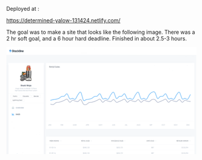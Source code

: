 Deployed at : 

https://determined-yalow-131424.netlify.com/

The goal was to make a site that looks like the following image. There was a 2 hr soft goal, and a 6 hour hard deadline. Finished in about 2.5-3 hours.

![goal image](https://raw.githubusercontent.com/JarLowrey/Stackline-Interview/master/docs/Webdev_Stackline%20screenshot.png)
